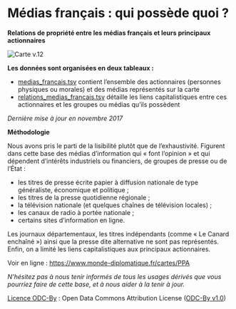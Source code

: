 # Médias français : qui possède quoi ?
**Relations de propriété entre les médias français et leurs principaux actionnaires**

![Carte v.12](https://www.monde-diplomatique.fr/IMG/png/PPAv10-2.png)

**Les données sont organisées en deux tableaux :**
- [medias_francais.tsv](https://github.com/mdiplo/Medias_francais/blob/master/medias_francais.tsv) contient l’ensemble des actionnaires (personnes physiques ou morales) et des médias représentés sur la carte
- [relations_medias_francais.tsv](https://github.com/mdiplo/Medias_francais/blob/master/relations_medias_francais.tsv) détaille les liens capitalistiques entre ces actionnaires et les groupes ou médias qu’ils possèdent

*Dernière mise à jour en novembre 2017*

**Méthodologie**

Nous avons pris le parti de la lisibilité plutôt que de l’exhaustivité. Figurent dans cette base des médias d’information qui « font l’opinion » et qui dépendent d’intérêts industriels ou financiers, de groupes de presse ou de l’État :
- les titres de presse écrite papier à diffusion nationale de type généraliste, économique et politique ; 
- les titres de la presse quotidienne régionale ; 
- la télévision nationale (et quelques chaînes de télévision locales) ; 
- les canaux de radio à portée nationale ; 
- certains sites d’information en ligne.

Les journaux départementaux, les titres indépendants (comme « Le Canard enchaîné ») ainsi que la presse dite alternative ne sont pas représentés. Enfin, on a limité les liens capitalistiques aux principaux actionnaires. 

Voir en ligne : https://www.monde-diplomatique.fr/cartes/PPA 

*N'hésitez pas à nous tenir informés de tous les usages dérivés que vous pourriez faire de cette base, et à nous aider à la tenir à jour.*

[Licence ODC-By](https://github.com/mdiplo/Medias_francais/blob/master/LICENSE.txt) : Open Data Commons Attribution License ([ODC-By v1.0](https://opendatacommons.org/licenses/by/1.0/))

